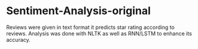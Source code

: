 # Sentiment-Analysis-original
Reviews were given in text format it predicts star rating according to reviews. Analysis was done with NLTK as well as RNN/LSTM to enhance its accuracy.

